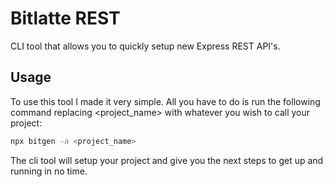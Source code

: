 # Bitlatte REST
CLI tool that allows you to quickly setup new Express REST API's.

## Usage
To use this tool I made it very simple. All you have to do is
run the following command replacing \<project_name\> with
whatever you wish to call your project:

```sh
npx bitgen -a <project_name>
```

The cli tool will setup your project and give you the next steps
to get up and running in no time.